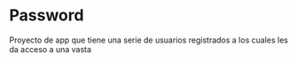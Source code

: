 # Password
Proyecto de app que tiene una serie de usuarios registrados a los cuales les da acceso a una vasta

